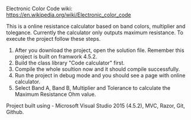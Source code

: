Electronic Color Code
wiki: https://en.wikipedia.org/wiki/Electronic_color_code

This is a online resistance calculator based on band colors, multiplier and tolegance.
Currently the calculator only outputs maximum resistance. To execute the project follow these steps.

1. After you download the project, open the solution file. Remember this project is built on framwork 4.5.2.
2. Build the class library "Code calculator" first.
3. Compile the whole soultion now and it should compile successfully.
4. Run the project in debug mode and you should see a page with online calculator.
5. Select Band A, Band B, Multiplier and Tolerance to calculate the Maximum Resistance Ohm value.

Project built using - Microsoft Visual Studio 2015 (4.5.2), MVC, Razor, Git, Github.
